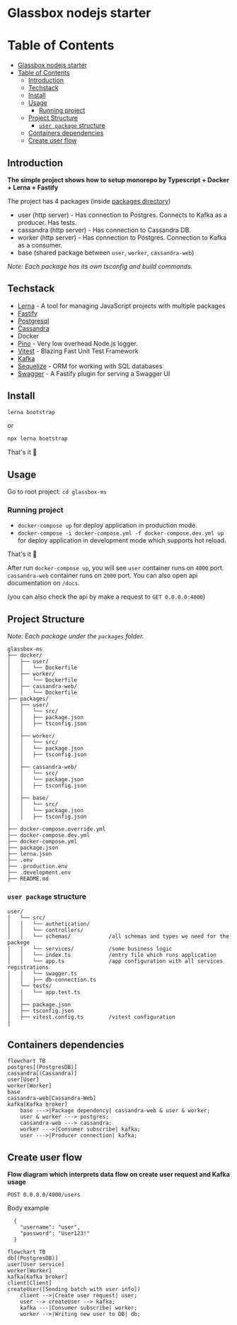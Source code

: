 # Glassbox nodejs starter


# Table of Contents

- [Glassbox nodejs starter](#glassbox-nodejs-starter)
- [Table of Contents](#table-of-contents)
  - [Introduction](#introduction)
  - [Techstack](#techstack)
  - [Install](#install)
  - [Usage](#usage)
    - [Running project](#running-project)
  - [Project Structure](#project-structure)
    - [`user package` structure](#user-package-structure)
  - [Containers dependencies](#containers-dependencies)
  - [Create user flow](#create-user-flow)

## Introduction

**The simple project shows how to setup monorepo by Typescript + Docker + Lerna + Fastify**

The project has 4 packages (inside [packages directory](https://github.com/nSoft-team/glassbox-nodejs-starter/tree/master/packages))

- user (http server) - Has connection to Postgres. Connects to Kafka as a producer. Has tests.
- cassandra (http server) - Has connection to Cassandra DB.
- worker (http server) - Has connection to Postgres. Connection to Kafka as a consumer.
- base (shared package between `user`,  `worker`, `cassandra-web`)

_Note: Each package has its own tsconfig and build commands._

## Techstack

- [Lerna](https://github.com/lerna/lerna) - A tool for managing JavaScript projects with multiple packages
- [Fastify](https://www.fastify.io/)
- [Postgresql](https://www.postgresql.org/)
- [Cassandra](https://cassandra.apache.org/_/index.html)
- Docker
- [Pino](https://github.com/pinojs/pino) - Very low overhead Node.js logger.
- [Vitest](https://vitest.dev/) - Blazing Fast Unit Test Framework
- [Kafka](https://kafka.apache.org/)
- [Sequelize](https://sequelize.org/) - ORM for working with SQL databases 
- [Swagger](https://github.com/fastify/fastify-swagger) - A Fastify plugin for serving a Swagger UI

## Install

```sh
lerna bootstrap
``` 
or 
```sh
npx lerna bootstrap
``` 

That's it 🚀

## Usage

Go to root project: `cd glassbox-ms`

### Running project

* `docker-compose up` for deploy application in production mode.
* `docker-compose -i docker-compose.yml -f docker-compose.dev.yml up` for deploy application in development mode which supports hot reload.

That's it 🚀

After run `docker-compose up`, you will see `user` container runs on `4000` port. `cassandra-web` container runs on `2000` port.
You can also open api documentation on `/docs`.

(you can also check the api by make a request to `GET 0.0.0.0:4000`)

## Project Structure

_Note: Each package under the `packages` folder._

```
glassbox-ms
├── docker/
│   ├── user/
│   │   └── Dockerfile
│   ├── worker/
│   │   └── Dockerfile
│   ├── cassandra-web/
│   │   └── Dockerfile
├── packages/
│   ├── user/
│   │   └── src/
│   │   ├── package.json
│   │   ├── tsconfig.json
│   │
│   ├── worker/
│   │   └── src/
│   │   └── package.json
│   │   ├── tsconfig.json
│   │
│   ├── cassandra-web/
│   │   └── src/
│   │   └── package.json
│   │   ├── tsconfig.json
│   │
│   ├── base/
│   │   └── src/
│   │   └── package.json
│   │   ├── tsconfig.json
│
├── docker-compose.override.yml
├── docker-compose.dev.yml
├── docker-compose.yml
├── package.json
├── lerna.json
├── .env
├── .production.env
├── .development.env
├── README.md
```

### `user package` structure
```
user/
│   └── src/
│   │   └── authetication/
│   │   └── controllers/
│   │   └── schemas/            /all schemas and types we need for the packege 
│   │   └── services/           /some business logic
│   │   └── index.ts            /entry file which runs application
│   │   └── app.ts              /app configuration with all services registrations
│   │   └── swagger.ts      
│   │   ├── db-connection.ts
│   └── tests/
│   │   └── app.test.ts
│   │   
│   ├── package.json
│   ├── tsconfig.json
│   ├── vitest.config.ts        /vitest configuration
│
```

## Containers dependencies

```mermaid
flowchart TB
postgres[(PostgresDB)]
cassandra[(Cassandra)]
user[User]
worker[Worker]
base
cassandra-web[Cassandra-Web]
kafka[Kafka broker]
    base --->|Package dependency| cassandra-web & user & worker;
    user & worker ---> postgres;
    cassandra-web ---> cassandra;
    worker --->|Consumer subscribe| kafka;
    user --->|Producer connection| kafka;
```

## Create user flow

**Flow diagram which interprets data flow on create user request and Kafka usage**

```POST 0.0.0.0/4000/users```

Body example

```
  {
    "username": "user",
    "password": "User123!"
  }
```

```mermaid 
flowchart TB
db[(PostgresDB)]
user[User service]
worker[Worker]
kafka[Kafka broker]
client[Client]
createUser([Sending batch with user info])
    client -->|Create user request| user;
    user --> createUser --> kafka;
    kafka ---|Consumer subscribe| worker;
    worker -->|Writing new user to DB| db;
```

